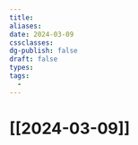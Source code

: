 ```yaml
---
title: 
aliases: 
date: 2024-03-09
cssclasses: 
dg-publish: false
draft: false
types: 
tags: 
  - 
---
```

# [[2024-03-09]]


